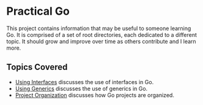 # Practical Go

This project contains information that may be useful to someone learning Go. It is comprised of a set of root directories, each dedicated to a different topic. It should grow and improve over time as others contribute and I learn more.

## Topics Covered

- [Using Interfaces][] discusses the use of interfaces in Go.
- [Using Generics][] discusses the use of generics in Go.
- [Project Organization][] discusses how Go projects are organized.

[project organization]: ./project-organization/README.md
[using interfaces]: ./using-interfaces/README.md
[using generics]: ./using-generics/README.md
